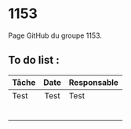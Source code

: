1153
====
Page GitHub du groupe 1153.

To do list :
------------

| Tâche  | Date          | Responsable | 
| ---     |:-------------:| ----------- |
|Test     | Test          | Test        | 
|         |               |             | 
|         |               |             | 
|         |               |             | 
|         |               |             | 
|         |               |             | 
|         |               |             |  

